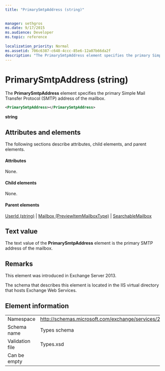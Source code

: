 ```yaml
---
title: "PrimarySmtpAddress (string)"
 
 
manager: sethgros
ms.date: 9/17/2015
ms.audience: Developer
ms.topic: reference
 
localization_priority: Normal
ms.assetid: 706c6387-c648-4ccc-85e6-12a07b66da2f
description: "The PrimarySmtpAddress element specifies the primary Simple Mail Transfer Protocol (SMTP) address of the mailbox."
---
```


# PrimarySmtpAddress (string)

The **PrimarySmtpAddress** element specifies the primary Simple Mail Transfer Protocol (SMTP) address of the mailbox. 
  
```XML
<PrimarySmtpAddress></PrimarySmtpAddress>
```

 **string**
## Attributes and elements

The following sections describe attributes, child elements, and parent elements.
  
#### Attributes

None.
  
#### Child elements

None.
  
#### Parent elements

[UserId (string)](userid-string.md) | [Mailbox (PreviewItemMailboxType)](mailbox-previewitemmailboxtype.md) | [SearchableMailbox](searchablemailbox.md)
  
## Text value

The text value of the **PrimarySmtpAddress** element is the primary SMTP address of the mailbox. 
  
## Remarks

This element was introduced in Exchange Server 2013.
  
The schema that describes this element is located in the IIS virtual directory that hosts Exchange Web Services.
  
## Element information

|||
|:-----|:-----|
|Namespace  <br/> |http://schemas.microsoft.com/exchange/services/2006/types  <br/> |
|Schema name  <br/> |Types schema  <br/> |
|Validation file  <br/> |Types.xsd  <br/> |
|Can be empty  <br/> ||
   

